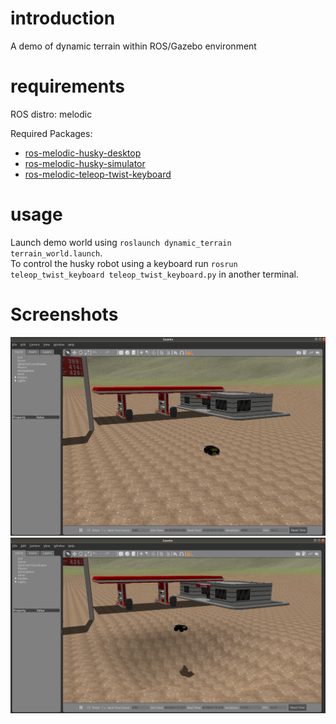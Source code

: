 
# introduction
A demo of dynamic terrain within ROS/Gazebo environment

# requirements

ROS distro: melodic  

Required Packages:
  - [ros-melodic-husky-desktop](https://wiki.ros.org/husky_desktop)
  - [ros-melodic-husky-simulator](http://wiki.ros.org/husky_gazebo)
  - [ros-melodic-teleop-twist-keyboard](http://wiki.ros.org/teleop_twist_keyboard)

# usage
Launch demo world using ```roslaunch dynamic_terrain terrain_world.launch```.  
To control the husky robot using a keyboard run ```rosrun teleop_twist_keyboard teleop_twist_keyboard.py``` in another terminal.

# Screenshots
![](./misc/scene_initial_state.png)  
![](./misc/scene_terrain_modified.png)